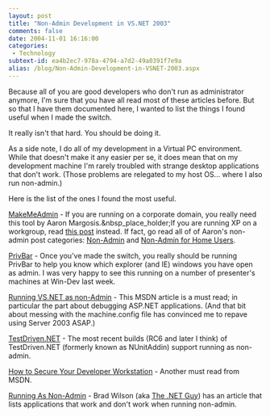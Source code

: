 ```yaml
---
layout: post
title: "Non-Admin Development in VS.NET 2003"
comments: false
date: 2004-11-01 16:16:00
categories:
 - Technology
subtext-id: ea4b2ec7-978a-4794-a7d2-49a0391f7e9a
alias: /blog/Non-Admin-Development-in-VSNET-2003.aspx
---
```



Because all of you are good developers who don't run as administrator anymore, I'm sure that you have all read most of these articles before. But so that I have them documented here, I wanted to list the things I found useful when I made the switch.

It really isn't that hard. You should be doing it.

As a side note, I do all of my development in a Virtual PC environment. While that doesn't make it any easier per se, it does mean that on my development machine I'm rarely troubled with strange desktop applications that don't work. (Those problems are relegated to my host OS... where I also run non-admin.)

Here is the list of the ones I found the most useful.

[MakeMeAdmin](http://blogs.msdn.com/aaron_margosis/archive/2004/07/24/193721.aspx) - If you are running on a corporate domain, you really need this tool by Aaron Margosis.&nbsp_place_holder;If you are running XP on a workgroup, read [this post](http://blogs.msdn.com/aaron_margosis/archive/2004/06/17/158806.aspx) instead. If fact, go read all of of Aaron's non-admin post categories: [Non-Admin](http://blogs.msdn.com/aaron_margosis/category/5785.aspx) and [Non-Admin for Home Users](http://blogs.msdn.com/aaron_margosis/category/6592.aspx).

[PrivBar](http://blogs.msdn.com/aaron_margosis/archive/2004/07/24/195350.aspx) - Once you've made the switch, you really should be running PrivBar to help you know which explorer (and IE) windows you have open as admin. I was very happy to see this running on a number of presenter's machines at Win-Dev last week.

[Running VS.NET as non-Admin](http://msdn.microsoft.com/library/default.asp?url=/library/en-us/dv_vstechart/html/tchDevelopingSoftwareInVisualStudioNETWithNon-AdministrativePrivileges.asp) - This MSDN article is a must read; in particular the part about debugging ASP.NET applications. (And that bit about messing with the machine.config file has convinced me to repave using Server 2003 ASAP.)

[TestDriven.NET](http://www.testdriven.net/) - The most recent builds (RC6 and later I think) of TestDriven.NET (formerly known as NUnitAddin) support running as non-admin.

[How to Secure Your Developer Workstation](http://msdn.microsoft.com/library/default.asp?url=/library/en-us/dnnetsec/html/HTWorkStat.asp) - Another must read from MSDN.

[Running As Non-Admin](http://www.dotnetdevs.com/articles/RunningAsNonAdmin.aspx) - Brad Wilson (aka [The .NET Guy](http://dotnetguy.techieswithcats.com/)) has an article that lists applications that work and don't work when running non-admin.

